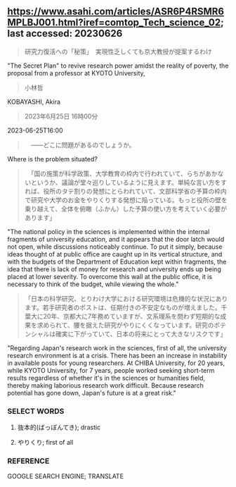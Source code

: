 ## https://www.asahi.com/articles/ASR6P4RSMR6MPLBJ001.html?iref=comtop_Tech_science_02; last accessed: 20230626

> 研究力復活への「秘策」　実現性乏しくても京大教授が提案するわけ

"The Secret Plan" to revive research power amidst the reality of poverty, the proposal from a professor at KYOTO University, 

> 小林哲

KOBAYASHI, Akira

> 2023年6月25日 16時00分

2023-06-25T16:00

>　――どこに問題があるのでしょうか。

Where is the problem situated?

>　「国の施策が科学政策、大学教育の枠内で行われていて、らちがあかないというか、議論が堂々巡りしているように見えます。単純な言い方をすれば、役所のタテ割りの発想にとらわれていて、文部科学省の予算の枠内で研究や大学のお金をやりくりする発想に陥っている。もっと役所の壁を乗り越えて、全体を俯瞰（ふかん）した予算の使い方を考えていく必要があります」

"The national policy in the sciences is implemented within the internal fragments of university education, and it appears that the door latch would not open, while discussions noticeably continue. To put it simply, because ideas thought of at public office are caught up in its vertical structure, and with the budgets of the Department of Education kept within fragments, the idea that there is lack of money for research and university ends up being placed at lower severity. To overcome this wall at the public office, it is necessary to think of the budget, while viewing the whole."

> 「日本の科学研究、とりわけ大学における研究環境は危機的な状況にあります。若手研究者のポストは、任期付きの不安定なものが増えました。千葉大に20年、京都大に7年務めていますが、文系理系を問わず短期的な成果を求められて、腰を据えた研究がやりにくくなっています。研究のポテンシャルは確実に下がっていて、日本の将来にとって大きなリスクです」

"Regarding Japan's research work in the sciences, first of all, the university research environment is at a crisis. There has been an increase in instability in available posts for young researchers. At CHIBA University, for 20 years, while KYOTO University, for 7 years, people worked seeking short-term results regardless of whether it's in the sciences or humanities field, thereby making laborious research work difficult. Because research potential has gone down, Japan's future is at a great risk." 

### SELECT WORDS

1) 抜本的(ばっぽんてき); drastic

2) やりくり; first of all

### REFERENCE

GOOGLE SEARCH ENGINE; TRANSLATE
